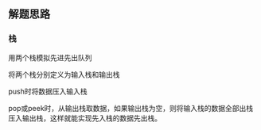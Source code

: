 ## 解题思路

### 栈

用两个栈模拟先进先出队列

将两个栈分别定义为输入栈和输出栈

push时将数据压入输入栈

pop或peek时，从输出栈取数据，如果输出栈为空，则将输入栈的数据全部出栈压入输出栈，这样就能实现先入栈的数据先出栈。
